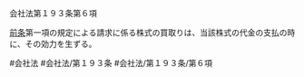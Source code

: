 会社法第１９３条第６項

[前条](会社法＿＿＿＿第１９２条第１項)第一項の規定による請求に係る株式の買取りは、当該株式の代金の支払の時に、その効力を生ずる。

#会社法
#会社法/第１９３条
#会社法/第１９３条/第６項
